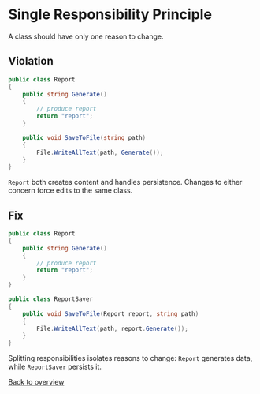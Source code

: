 # Single Responsibility Principle

A class should have only one reason to change.

## Violation

```csharp
public class Report
{
    public string Generate()
    {
        // produce report
        return "report";
    }

    public void SaveToFile(string path)
    {
        File.WriteAllText(path, Generate());
    }
}
```

`Report` both creates content and handles persistence. Changes to either concern force edits to the same class.

## Fix

```csharp
public class Report
{
    public string Generate()
    {
        // produce report
        return "report";
    }
}

public class ReportSaver
{
    public void SaveToFile(Report report, string path)
    {
        File.WriteAllText(path, report.Generate());
    }
}
```

Splitting responsibilities isolates reasons to change: `Report` generates data, while `ReportSaver` persists it.

[Back to overview](README.md)

